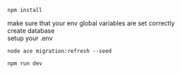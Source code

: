 ```
npm install
```
make sure that your env global variables are set correctly  
create database  
setup your .env
```
node ace migration:refresh --seed
```

```
npm run dev
```
